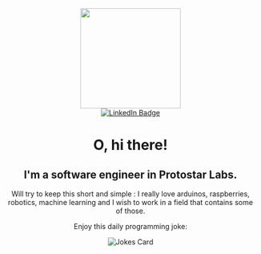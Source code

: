 <div id="header" align="center">
  <img src="https://user-images.githubusercontent.com/73945306/180026579-931d6c9f-b188-452e-9450-d80b3e78a188.png" width="200"/>
  <div id="badges">
  <a href="https://www.linkedin.com/in/mihael-%C5%A1panovi%C4%87-7608581b9">
      <img src="https://img.shields.io/badge/LinkedIn-blue?style=for-the-badge&logo=linkedin&logoColor=white" alt="LinkedIn Badge"/>
  </a>
  
  </div>
  <img src="https://komarev.com/ghpvc/?username=Mihae283&style=flat-square&color=blue" alt=""/>
  <h1>
  O, hi there!
  </h1>
  <h2>I'm a software engineer in Protostar Labs.</h2>
  

Will try to keep this short and simple : 
I really love arduinos, raspberries, robotics, machine learning and I wish to work in a field that contains some of those.
  <br/>
  
  Enjoy this daily programming joke:
 </div>

<div align="center">
<img src="https://readme-jokes.vercel.app/api" alt="Jokes Card" />
</div>
